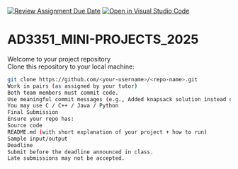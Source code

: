 [![Review Assignment Due Date](https://classroom.github.com/assets/deadline-readme-button-22041afd0340ce965d47ae6ef1cefeee28c7c493a6346c4f15d667ab976d596c.svg)](https://classroom.github.com/a/94ZlzYzw)
[![Open in Visual Studio Code](https://classroom.github.com/assets/open-in-vscode-2e0aaae1b6195c2367325f4f02e2d04e9abb55f0b24a779b69b11b9e10269abc.svg)](https://classroom.github.com/online_ide?assignment_repo_id=20351111&assignment_repo_type=AssignmentRepo)
# AD3351_MINI-PROJECTS_2025
Welcome to your project repository  
Clone this repository to your local machine:
   ```bash
   git clone https://github.com/<your-username>/<repo-name>.git
Work in pairs (as assigned by your tutor)
Both team members must commit code.
Use meaningful commit messages (e.g., Added knapsack solution instead of done).
You may use C / C++ / Java / Python
Final Submission
Ensure your repo has:
Source code
README.md (with short explanation of your project + how to run)
Sample input/output
Deadline
Submit before the deadline announced in class.
Late submissions may not be accepted.
